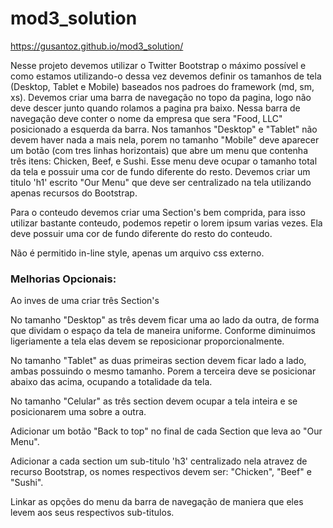# mod3_solution
https://gusantoz.github.io/mod3_solution/

Nesse projeto devemos utilizar o Twitter Bootstrap o máximo possível e como estamos utilizando-o dessa vez devemos definir os tamanhos de tela (Desktop, Tablet e Mobile) baseados nos padroes do framework (md, sm, xs).
Devemos criar uma barra de navegação no topo da pagina, logo não deve descer junto quando rolamos a pagina pra baixo. 
Nessa barra de navegação deve conter o nome da empresa que sera "Food, LLC" posicionado a esquerda da barra. Nos tamanhos "Desktop" e "Tablet" não devem haver nada a mais nela, porem no tamanho "Mobile" deve aparecer um botão (com tres linhas horizontais) que abre um menu que contenha três itens: Chicken, Beef, e Sushi.
Esse menu deve ocupar o tamanho total da tela e possuir uma cor de fundo diferente do resto.
Devemos criar um titulo 'h1' escrito "Our Menu" que deve ser centralizado na tela utilizando apenas recursos do Bootstrap.

Para o conteudo devemos criar uma Section's bem comprida, para isso utilizar bastante conteudo, podemos repetir o lorem ipsum varias vezes. Ela deve possuir uma cor de fundo diferente do resto do conteudo.

Não é permitido in-line style, apenas um arquivo css externo.


<h3>Melhorias Opcionais:</h3>
Ao inves de uma criar três Section's

No tamanho "Desktop" as três devem ficar uma ao lado da outra, de forma que dividam o espaço da tela de maneira uniforme. Conforme diminuimos ligeriamente a tela elas devem se reposicionar proporcionalmente.

No tamanho "Tablet" as duas primeiras section devem ficar lado a lado, ambas possuindo o mesmo tamanho. Porem a terceira deve se posicionar abaixo das acima, ocupando a totalidade da tela.

No tamanho "Celular" as três section devem ocupar a tela inteira e se posicionarem uma sobre a outra.

Adicionar um botão "Back to top" no final de cada Section que leva ao "Our Menu".

Adicionar a cada section um sub-titulo 'h3' centralizado nela atravez de recurso Bootstrap, os nomes respectivos devem ser: "Chicken", "Beef" e "Sushi".

Linkar as opções do menu da barra de navegação de maniera que eles levem aos seus respectivos sub-titulos.



